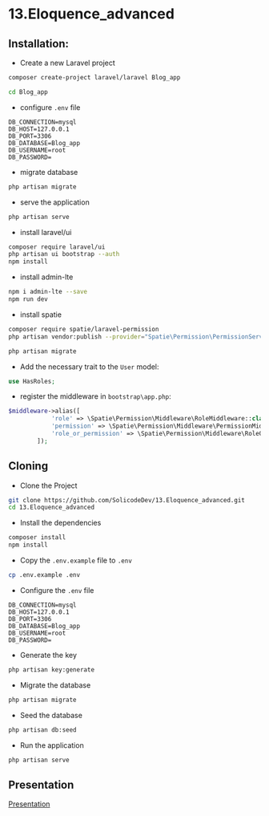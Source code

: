 # 13.Eloquence_advanced

## Installation:

- Create a new Laravel project

```bash
composer create-project laravel/laravel Blog_app

cd Blog_app
```

- configure `.env` file

```
DB_CONNECTION=mysql
DB_HOST=127.0.0.1
DB_PORT=3306
DB_DATABASE=Blog_app
DB_USERNAME=root
DB_PASSWORD=
```

- migrate database

```bash
php artisan migrate
```

- serve the application

```bash
php artisan serve
```

- install laravel/ui

```bash
composer require laravel/ui
php artisan ui bootstrap --auth
npm install
```

- install admin-lte

```bash
npm i admin-lte --save
npm run dev
```

- install spatie

```bash
composer require spatie/laravel-permission
php artisan vendor:publish --provider="Spatie\Permission\PermissionServiceProvider"

php artisan migrate
```

- Add the necessary trait to the `User` model:

```php
use HasRoles;
```

- register the middleware in `bootstrap\app.php`:

```php
$middleware->alias([
            'role' => \Spatie\Permission\Middleware\RoleMiddleware::class,
            'permission' => \Spatie\Permission\Middleware\PermissionMiddleware::class,
            'role_or_permission' => \Spatie\Permission\Middleware\RoleOrPermissionMiddleware::class,
        ]);
```

## Cloning

- Clone the Project

```bash
git clone https://github.com/SolicodeDev/13.Eloquence_advanced.git
cd 13.Eloquence_advanced
```

- Install the dependencies

```bash
composer install
npm install
```

- Copy the `.env.example` file to `.env`

```bash
cp .env.example .env
```

- Configure the `.env` file

```
DB_CONNECTION=mysql
DB_HOST=127.0.0.1
DB_PORT=3306
DB_DATABASE=Blog_app
DB_USERNAME=root
DB_PASSWORD=
```

- Generate the key

```bash
php artisan key:generate
```

- Migrate the database

```bash
php artisan migrate
```

- Seed the database

```bash
php artisan db:seed
```

- Run the application

```bash
php artisan serve
```

## Presentation

[Presentation](https://suirita.github.io/13.Eloquence_advanced/)
